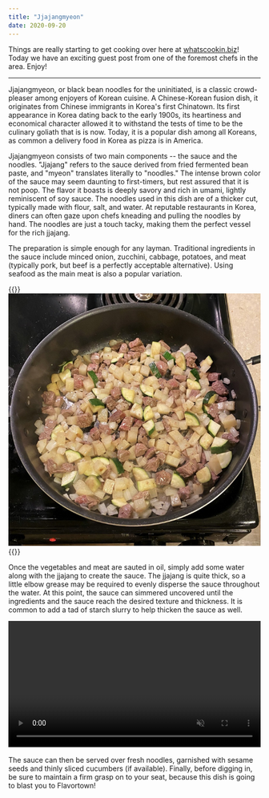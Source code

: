 ```yaml
---
title: "Jjajangmyeon"
date: 2020-09-20
---
```


Things are really starting to get cooking over here at [whatscookin.biz](whatscookin.biz)! Today we have an exciting guest post from one of the foremost chefs in the area. Enjoy!

<hr>

Jjajangmyeon, or black bean noodles for the uninitiated, is a classic crowd-pleaser among enjoyers of Korean cuisine. A Chinese-Korean fusion dish, it originates from Chinese immigrants in Korea's first Chinatown. Its first appearance in Korea dating back to the early 1900s, its heartiness and economical character allowed it to withstand the tests of time to be the culinary goliath that is is now. Today, it is a popular dish among all Koreans, as common a delivery food in Korea as pizza is in America.

Jjajangmyeon consists of two main components -- the sauce and the noodles. "Jjajang" refers to the sauce derived from fried fermented bean paste, and "myeon" translates literally to "noodles." The intense brown color of the sauce may seem daunting to first-timers, but rest assured that it is not poop. The flavor it boasts is deeply savory and rich in umami, lightly reminiscent of soy sauce. The noodles used in this dish are of a thicker cut, typically made with flour, salt, and water. At reputable restaurants in Korea, diners can often gaze upon chefs kneading and pulling the noodles by hand. The noodles are just a touch tacky, making them the perfect vessel for the rich jjajang.

The preparation is simple enough for any layman. Traditional ingredients in the sauce include minced onion, zucchini, cabbage, potatoes, and meat (typically pork, but beef is a perfectly acceptable alternative). Using seafood as the main meat is also a popular variation.

{{<img>}}![](veggies.jpg){{</img>}}

Once the vegetables and meat are sauted in oil, simply add some water along with the jjajang to create the sauce. The jjajang is quite thick, so a little elbow grease may be required to evenly disperse the sauce throughout the water. At this point, the sauce can simmered uncovered until the ingredients and the sauce reach the desired texture and thickness. It is common to add a tad of starch slurry to help thicken the sauce as well.

<video width="100%" autoplay loop muted playsinline class="video-background ">
  <source src="output.mp4" type="video/mp4">
</video>

The sauce can then be served over fresh noodles, garnished with sesame seeds and thinly sliced cucumbers (if available). Finally, before digging in, be sure to maintain a firm grasp on to your seat, because this dish is going to blast you to Flavortown!